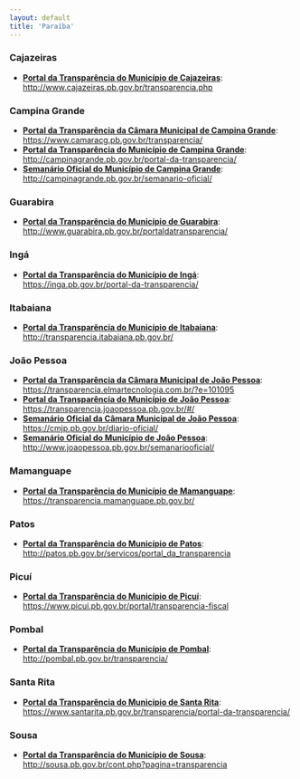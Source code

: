 ```yaml
---
layout: default
title: 'Paraíba'
---
```


### Cajazeiras

- **[Portal da Transparência do Município de Cajazeiras](http://www.cajazeiras.pb.gov.br/transparencia.php)**: http://www.cajazeiras.pb.gov.br/transparencia.php

### Campina Grande

- **[Portal da Transparência da Câmara Municipal de Campina Grande](https://www.camaracg.pb.gov.br/transparencia/)**: https://www.camaracg.pb.gov.br/transparencia/
- **[Portal da Transparência do Município de Campina Grande](http://campinagrande.pb.gov.br/portal-da-transparencia/)**: http://campinagrande.pb.gov.br/portal-da-transparencia/
- **[Semanário Oficial do Município de Campina Grande](http://campinagrande.pb.gov.br/semanario-oficial/)**: http://campinagrande.pb.gov.br/semanario-oficial/

### Guarabira

- **[Portal da Transparência do Município de Guarabira](http://www.guarabira.pb.gov.br/portaldatransparencia/)**: http://www.guarabira.pb.gov.br/portaldatransparencia/

### Ingá

- **[Portal da Transparência do Município de Ingá](https://inga.pb.gov.br/portal-da-transparencia/)**: https://inga.pb.gov.br/portal-da-transparencia/

### Itabaiana

- **[Portal da Transparência do Município de Itabaiana](http://transparencia.itabaiana.pb.gov.br/)**: http://transparencia.itabaiana.pb.gov.br/

### João Pessoa

- **[Portal da Transparência da Câmara Municipal de João Pessoa](https://transparencia.elmartecnologia.com.br/?e=101095)**: https://transparencia.elmartecnologia.com.br/?e=101095
- **[Portal da Transparência do Município de João Pessoa](https://transparencia.joaopessoa.pb.gov.br/#/)**: https://transparencia.joaopessoa.pb.gov.br/#/
- **[Semanário Oficial da Câmara Municipal de João Pessoa](https://cmjp.pb.gov.br/diario-oficial/)**: https://cmjp.pb.gov.br/diario-oficial/
- **[Semanário Oficial do Município de João Pessoa](http://www.joaopessoa.pb.gov.br/semanariooficial/)**: http://www.joaopessoa.pb.gov.br/semanariooficial/

### Mamanguape

- **[Portal da Transparência do Município de Mamanguape](https://transparencia.mamanguape.pb.gov.br/)**: https://transparencia.mamanguape.pb.gov.br/

### Patos

- **[Portal da Transparência do Município de Patos](http://patos.pb.gov.br/servicos/portal_da_transparencia)**: http://patos.pb.gov.br/servicos/portal_da_transparencia

### Picuí

- **[Portal da Transparência do Município de Picuí](https://www.picui.pb.gov.br/portal/transparencia-fiscal)**: https://www.picui.pb.gov.br/portal/transparencia-fiscal

### Pombal

- **[Portal da Transparência do Município de Pombal](http://pombal.pb.gov.br/transparencia/)**: http://pombal.pb.gov.br/transparencia/

### Santa Rita

- **[Portal da Transparência do Município de Santa Rita](https://www.santarita.pb.gov.br/transparencia/portal-da-transparencia/)**: https://www.santarita.pb.gov.br/transparencia/portal-da-transparencia/

### Sousa

- **[Portal da Transparência do Município de Sousa](http://sousa.pb.gov.br/cont.php?pagina=transparencia)**: http://sousa.pb.gov.br/cont.php?pagina=transparencia
